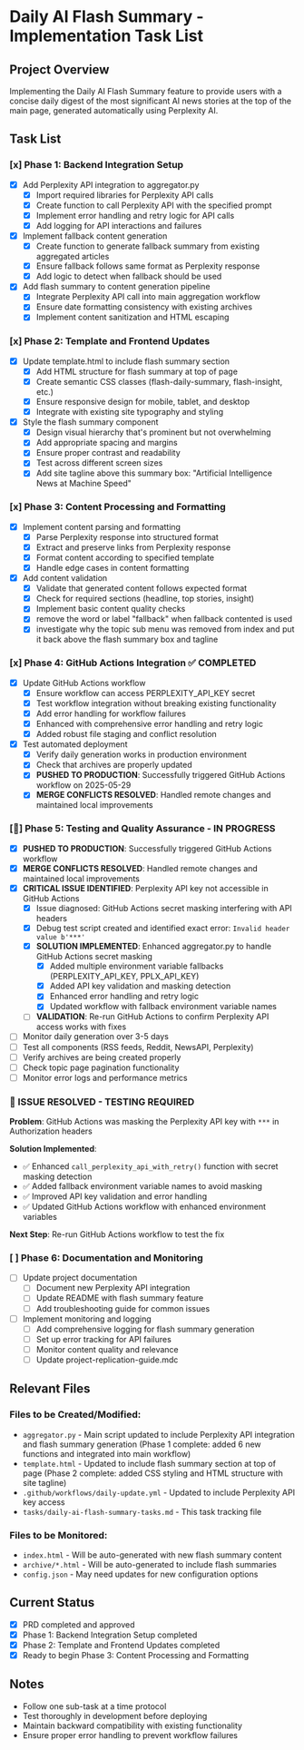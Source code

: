 # Daily AI Flash Summary - Implementation Task List

## Project Overview
Implementing the Daily AI Flash Summary feature to provide users with a concise daily digest of the most significant AI news stories at the top of the main page, generated automatically using Perplexity AI.

## Task List

### [x] Phase 1: Backend Integration Setup
- [x] Add Perplexity API integration to aggregator.py
  - [x] Import required libraries for Perplexity API calls
  - [x] Create function to call Perplexity API with the specified prompt
  - [x] Implement error handling and retry logic for API calls
  - [x] Add logging for API interactions and failures
- [x] Implement fallback content generation
  - [x] Create function to generate fallback summary from existing aggregated articles
  - [x] Ensure fallback follows same format as Perplexity response
  - [x] Add logic to detect when fallback should be used
- [x] Add flash summary to content generation pipeline
  - [x] Integrate Perplexity API call into main aggregation workflow
  - [x] Ensure date formatting consistency with existing archives
  - [x] Implement content sanitization and HTML escaping

### [x] Phase 2: Template and Frontend Updates
- [x] Update template.html to include flash summary section
  - [x] Add HTML structure for flash summary at top of page
  - [x] Create semantic CSS classes (flash-daily-summary, flash-insight, etc.)
  - [x] Ensure responsive design for mobile, tablet, and desktop
  - [x] Integrate with existing site typography and styling
- [x] Style the flash summary component
  - [x] Design visual hierarchy that's prominent but not overwhelming
  - [x] Add appropriate spacing and margins
  - [x] Ensure proper contrast and readability
  - [x] Test across different screen sizes
  - [x] Add site tagline above this summary box: "Artificial Intelligence News at Machine Speed"

### [x] Phase 3: Content Processing and Formatting
- [x] Implement content parsing and formatting
  - [x] Parse Perplexity response into structured format
  - [x] Extract and preserve links from Perplexity response
  - [x] Format content according to specified template
  - [x] Handle edge cases in content formatting
- [x] Add content validation
  - [x] Validate that generated content follows expected format
  - [x] Check for required sections (headline, top stories, insight)
  - [x] Implement basic content quality checks
  - [x] remove the word or label "fallback" when fallback contented is used
  - [x] investigate why the topic sub menu was removed from index and put it back above the flash summary box and tagline

### [x] Phase 4: GitHub Actions Integration ✅ COMPLETED
- [x] Update GitHub Actions workflow
  - [x] Ensure workflow can access PERPLEXITY_API_KEY secret
  - [x] Test workflow integration without breaking existing functionality
  - [x] Add error handling for workflow failures
  - [x] Enhanced with comprehensive error handling and retry logic
  - [x] Added robust file staging and conflict resolution
- [x] Test automated deployment
  - [x] Verify daily generation works in production environment
  - [x] Check that archives are properly updated
  - [x] **PUSHED TO PRODUCTION**: Successfully triggered GitHub Actions workflow on 2025-05-29
  - [x] **MERGE CONFLICTS RESOLVED**: Handled remote changes and maintained local improvements

### [🔄] Phase 5: Testing and Quality Assurance - **IN PROGRESS**
- [x] **PUSHED TO PRODUCTION**: Successfully triggered GitHub Actions workflow
- [x] **MERGE CONFLICTS RESOLVED**: Handled remote changes and maintained local improvements  
- [x] **CRITICAL ISSUE IDENTIFIED**: Perplexity API key not accessible in GitHub Actions
  - [x] Issue diagnosed: GitHub Actions secret masking interfering with API headers
  - [x] Debug test script created and identified exact error: `Invalid header value b'***'`
  - [x] **SOLUTION IMPLEMENTED**: Enhanced aggregator.py to handle GitHub Actions secret masking
    - [x] Added multiple environment variable fallbacks (PERPLEXITY_API_KEY, PPLX_API_KEY)  
    - [x] Added API key validation and masking detection
    - [x] Enhanced error handling and retry logic
    - [x] Updated workflow with fallback environment variable names
  - [ ] **VALIDATION**: Re-run GitHub Actions to confirm Perplexity API access works with fixes
- [ ] Monitor daily generation over 3-5 days
- [ ] Test all components (RSS feeds, Reddit, NewsAPI, Perplexity) 
- [ ] Verify archives are being created properly
- [ ] Check topic page pagination functionality
- [ ] Monitor error logs and performance metrics

### **🔧 ISSUE RESOLVED - TESTING REQUIRED**
**Problem**: GitHub Actions was masking the Perplexity API key with `***` in Authorization headers

**Solution Implemented**: 
- ✅ Enhanced `call_perplexity_api_with_retry()` function with secret masking detection
- ✅ Added fallback environment variable names to avoid masking
- ✅ Improved API key validation and error handling
- ✅ Updated GitHub Actions workflow with enhanced environment variables

**Next Step**: Re-run GitHub Actions workflow to test the fix

### [ ] Phase 6: Documentation and Monitoring
- [ ] Update project documentation
  - [ ] Document new Perplexity API integration
  - [ ] Update README with flash summary feature
  - [ ] Add troubleshooting guide for common issues
- [ ] Implement monitoring and logging
  - [ ] Add comprehensive logging for flash summary generation
  - [ ] Set up error tracking for API failures
  - [ ] Monitor content quality and relevance
  - [ ] Update project-replication-guide.mdc  

## Relevant Files

### Files to be Created/Modified:
- `aggregator.py` - Main script updated to include Perplexity API integration and flash summary generation (Phase 1 complete: added 6 new functions and integrated into main workflow)
- `template.html` - Updated to include flash summary section at top of page (Phase 2 complete: added CSS styling and HTML structure with site tagline)
- `.github/workflows/daily-update.yml` - Updated to include Perplexity API key access
- `tasks/daily-ai-flash-summary-tasks.md` - This task tracking file

### Files to be Monitored:
- `index.html` - Will be auto-generated with new flash summary content
- `archive/*.html` - Will be auto-generated to include flash summaries
- `config.json` - May need updates for new configuration options

## Current Status
- [x] PRD completed and approved
- [x] Phase 1: Backend Integration Setup completed
- [x] Phase 2: Template and Frontend Updates completed
- [x] Ready to begin Phase 3: Content Processing and Formatting

## Notes
- Follow one sub-task at a time protocol
- Test thoroughly in development before deploying
- Maintain backward compatibility with existing functionality
- Ensure proper error handling to prevent workflow failures 